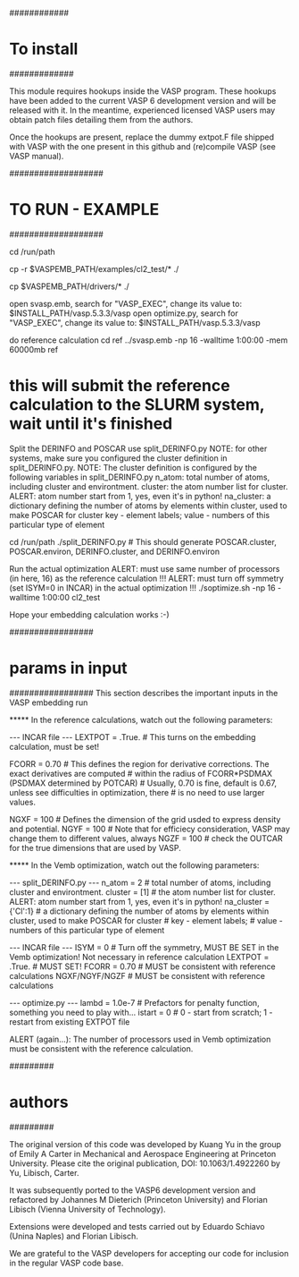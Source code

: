 ############
# To install
#############

This module requires hookups inside the VASP program. These hookups have been added to
the current VASP 6 development version and will be released with it. In the meantime,
experienced licensed VASP users may obtain patch files detailing them from the authors.

Once the hookups are present, replace the dummy extpot.F file shipped with VASP with
the one present in this github and (re)compile VASP (see VASP manual).

###################
# TO RUN - EXAMPLE
###################

cd /run/path

cp -r $VASPEMB_PATH/examples/cl2_test/* ./

cp $VASPEMB_PATH/drivers/* ./

open svasp.emb, search for "VASP_EXEC", change its value to: $INSTALL_PATH/vasp.5.3.3/vasp
open optimize.py, search for "VASP_EXEC", change its value to: $INSTALL_PATH/vasp.5.3.3/vasp

do reference calculation
cd ref
../svasp.emb -np 16 -walltime 1:00:00 -mem 60000mb ref
# this will submit the reference calculation to the SLURM system, wait until it's finished

Split the DERINFO and POSCAR use split_DERINFO.py
NOTE: for other systems, make sure you configured the cluster definition in split_DERINFO.py.
NOTE: The cluster definition is configured by the following variables in split_DERINFO.py
n_atom: total number of atoms, including cluster and environtment.
cluster: the atom number list for cluster. ALERT: atom number start from 1, yes, even it's in python!
na_cluster: a dictionary defining the number of atoms by elements within cluster, used to make POSCAR for cluster
            key   - element labels;
            value - numbers of this particular type of element

cd /run/path
./split_DERINFO.py # This should generate POSCAR.cluster, POSCAR.environ, DERINFO.cluster, and DERINFO.environ

Run the actual optimization
ALERT: must use same number of processors (in here, 16) as the reference calculation !!!
ALERT: must turn off symmetry (set ISYM=0 in INCAR) in the actual optimization !!!
./soptimize.sh -np 16 -walltime 1:00:00 cl2_test

Hope your embedding calculation works :-)


#################
# params in input
#################
This section describes the important inputs in the VASP embedding run

***** In the reference calculations, watch out the following parameters:

--- INCAR file ---
LEXTPOT = .True. # This turns on the embedding calculation, must be set!

FCORR = 0.70     # This defines the region for derivative corrections. The exact derivatives are computed
                 # within the radius of FCORR*PSDMAX (PSDMAX determined by POTCAR)
                 # Usually, 0.70 is fine, default is 0.67, unless see difficulties in optimization, there 
                 # is no need to use larger values.

NGXF = 100       # Defines the dimension of the grid usded to express density and potential.
NGYF = 100       # Note that for efficiecy consideration, VASP may change them to different values, always
NGZF = 100       # check the OUTCAR for the true dimensions that are used by VASP.
       

***** In the Vemb optimization, watch out the following parameters:

--- split_DERINFO.py ---
n_atom = 2       # total number of atoms, including cluster and environtment.
cluster = [1]    # the atom number list for cluster. ALERT: atom number start from 1, yes, even it's in python!
na_cluster = {'Cl':1} # a dictionary defining the number of atoms by elements within cluster, used to make POSCAR for cluster
                      # key   - element labels;
                      # value - numbers of this particular type of element

--- INCAR file ---
ISYM = 0         # Turn off the symmetry, MUST BE SET in the Vemb optimization! Not necessary in reference calculation
LEXTPOT = .True. # MUST SET!
FCORR = 0.70     # MUST be consistent with reference calculations
NGXF/NGYF/NGZF   # MUST be consistent with reference calculations

--- optimize.py ---
lambd = 1.0e-7   # Prefactors for penalty function, something you need to play with...
istart = 0       # 0 - start from scratch; 1 - restart from existing EXTPOT file

ALERT (again...): The number of processors used in Vemb optimization must be consistent with the reference calculation.

#########
# authors
#########

The original version of this code was developed by Kuang Yu in the group of Emily A Carter in Mechanical and Aerospace
Engineering at Princeton University. Please cite the original publication, DOI: 10.1063/1.4922260 by Yu, Libisch, Carter.

It was subsequently ported to the VASP6 development version and refactored by Johannes M Dieterich (Princeton University)
and Florian Libisch (Vienna University of Technology).

Extensions were developed and tests carried out by Eduardo Schiavo (Unina Naples) and Florian Libisch.

We are grateful to the VASP developers for accepting our code for inclusion in the regular VASP code base.

